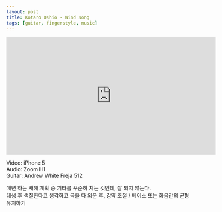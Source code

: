 ```yaml
---
layout: post
title: Kotaro Oshio - Wind song
tags: [guitar, fingerstyle, music]
---
```


<iframe width="560" height="315" src="https://www.youtube.com/embed/-xmgPwvGui0" frameborder="0" allowfullscreen></iframe><p/>

Video: iPhone 5  
Audio: Zoom H1  
Guitar: Andrew White Freja 512  

매년 하는 새해 계획 중 기타를 꾸준히 치는 것인데, 잘 되지 않는다.  
데생 후 색칠한다고 생각하고 곡을 다 외운 후, 강약 조절 / 베이스 또는 화음간의 균형 유지하기  